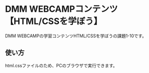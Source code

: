 # DMM WEBCAMPコンテンツ 【HTML/CSSを学ぼう】
DMM WEBCAMPの学習コンテンツHTML/CSSを学ぼうの課題1-10です。

## 使い方
html.cssファイルのため、PCのブラウザで実行できます。